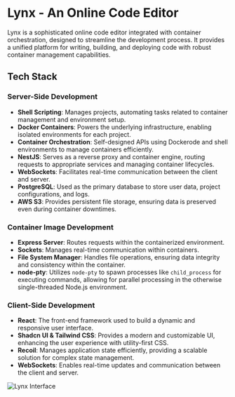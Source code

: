 # Lynx - An Online Code Editor

Lynx is a sophisticated online code editor integrated with container orchestration, designed to streamline the development process. It provides a unified platform for writing, building, and deploying code with robust container management capabilities.

## Tech Stack

### Server-Side Development
- **Shell Scripting**: Manages projects, automating tasks related to container management and environment setup.
- **Docker Containers**: Powers the underlying infrastructure, enabling isolated environments for each project.
- **Container Orchestration**: Self-designed APIs using Dockerode and shell environments to manage containers efficiently.
- **NestJS**: Serves as a reverse proxy and container engine, routing requests to appropriate services and managing container lifecycles.
- **WebSockets**: Facilitates real-time communication between the client and server.
- **PostgreSQL**: Used as the primary database to store user data, project configurations, and logs.
- **AWS S3**: Provides persistent file storage, ensuring data is preserved even during container downtimes.

### Container Image Development
- **Express Server**: Routes requests within the containerized environment.
- **Sockets**: Manages real-time communication within containers.
- **File System Manager**: Handles file operations, ensuring data integrity and consistency within the container.
- **node-pty**: Utilizes `node-pty` to spawn processes like `child_process` for executing commands, allowing for parallel processing in the otherwise single-threaded Node.js environment.

### Client-Side Development
- **React**: The front-end framework used to build a dynamic and responsive user interface.
- **Shadcn UI & Tailwind CSS**: Provides a modern and customizable UI, enhancing the user experience with utility-first CSS.
- **Recoil**: Manages application state efficiently, providing a scalable solution for complex state management.
- **WebSockets**: Enables real-time updates and communication between the client and server.

![Lynx Interface](https://d22otbfo28bxw0.cloudfront.net/synapse-storage/assets/Screenshot%20from%202024-08-21%2002-38-24.png)
